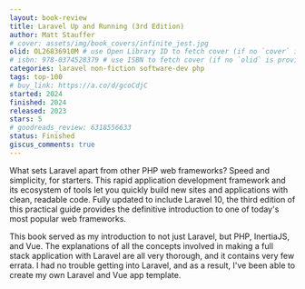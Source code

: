 ```yaml
---
layout: book-review
title: Laravel Up and Running (3rd Edition)
author: Matt Stauffer
# cover: assets/img/book_covers/infinite_jest.jpg
olid: OL26836910M # use Open Library ID to fetch cover (if no `cover` is provided)
# isbn: 978-0374528379 # use ISBN to fetch cover (if no `olid` is provided, dashes are optional)
categories: laravel non-fiction software-dev php
tags: top-100
# buy_link: https://a.co/d/gcoCdjC
started: 2024
finished: 2024
released: 2023
stars: 5
# goodreads_review: 6318556633
status: Finished
giscus_comments: true
---
```


What sets Laravel apart from other PHP web frameworks? Speed and simplicity, for starters. This rapid application development framework and its ecosystem of tools let you quickly build new sites and applications with clean, readable code. Fully updated to include Laravel 10, the third edition of this practical guide provides the definitive introduction to one of today's most popular web frameworks.

This book served as my introduction to not just Laravel, but PHP, InertiaJS, and Vue. The explanations of all the concepts involved in making a full stack application with Laravel are all very thorough, and it contains very few errata. I had no trouble getting into Laravel, and as a result, I've been able to create my own Laravel and Vue app template.
